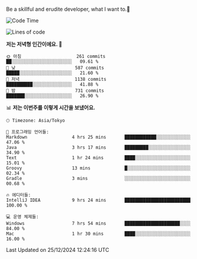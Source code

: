 Be a skillful and erudite developer, what I want to.👶

<!--START_SECTION:waka-->
![Code Time](http://img.shields.io/badge/Code%20Time-1%2C483%20hrs%2032%20mins-blue)

![Lines of code](https://img.shields.io/badge/%EC%A0%80%EB%8A%94%20%EC%97%AC%ED%83%9C%EA%B9%8C%EC%A7%80%20-918.3%20thousand%20%EC%A4%84%EC%9D%98%20%EC%BD%94%EB%93%9C%EB%A5%BC%20%EC%9E%91%EC%84%B1%ED%96%88%EC%96%B4%EC%9A%94.-blue)

**저는 저녁형 인간이에요. 🦉** 

```text
🌞 아침                     261 commits         ██░░░░░░░░░░░░░░░░░░░░░░░   09.61 % 
🌆 낮　                     587 commits         █████░░░░░░░░░░░░░░░░░░░░   21.60 % 
🌃 저녁                     1138 commits        ██████████░░░░░░░░░░░░░░░   41.88 % 
🌙 밤　                     731 commits         ███████░░░░░░░░░░░░░░░░░░   26.90 % 
```


📊 **저는 이번주를 이렇게 시간을 보냈어요.** 

```text
🕑︎ Timezone: Asia/Tokyo

💬 프로그래밍 언어들: 
Markdown                 4 hrs 25 mins       ████████████░░░░░░░░░░░░░   47.06 % 
Java                     3 hrs 17 mins       █████████░░░░░░░░░░░░░░░░   34.90 % 
Text                     1 hr 24 mins        ████░░░░░░░░░░░░░░░░░░░░░   15.01 % 
Groovy                   13 mins             █░░░░░░░░░░░░░░░░░░░░░░░░   02.34 % 
Gradle                   3 mins              ░░░░░░░░░░░░░░░░░░░░░░░░░   00.68 % 

🔥 에디터들: 
IntelliJ IDEA            9 hrs 24 mins       █████████████████████████   100.00 % 

💻 운영 체제들: 
Windows                  7 hrs 54 mins       █████████████████████░░░░   84.00 % 
Mac                      1 hr 30 mins        ████░░░░░░░░░░░░░░░░░░░░░   16.00 % 
```


 Last Updated on 25/12/2024 12:24:16 UTC
<!--END_SECTION:waka-->
